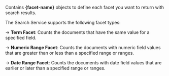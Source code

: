Contains **{facet-name}** objects to define each facet you want to return with search results.

The Search Service supports the following facet types:

→ **Term Facet**: Counts the documents that have the same value for a specified field.

→ **Numeric Range Facet**: Counts the documents with numeric field values that are greater than or less than a specified range or ranges.

→ **Date Range Facet**: Counts the documents with date field values that are earlier or later than a specified range or ranges.